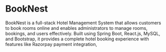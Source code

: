 # BookNest
BookNest is a full-stack Hotel Management System that allows customers to book rooms online and enables administrators to manage rooms, bookings, and users effectively. Built using Spring Boot, React.js, MySQL, and Bootstrap, it provides a complete hotel booking experience with features like Razorpay payment integration, 
